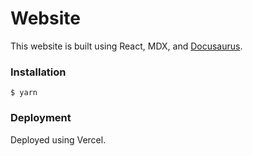 # Website

This website is built using React, MDX, and [Docusaurus](https://docusaurus.io/).  

### Installation

```
$ yarn
```

### Deployment

Deployed using Vercel.

